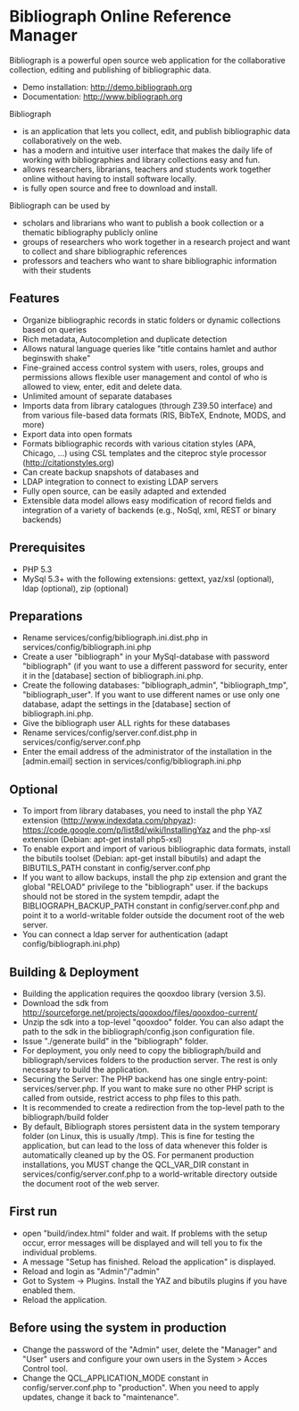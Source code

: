 Bibliograph Online Reference Manager
====================================

Bibliograph is a powerful open source web application for the collaborative collection, editing and publishing of
bibliographic data.

- Demo installation: http://demo.bibliograph.org
- Documentation: http://www.bibliograph.org

Bibliograph

- is an application that lets you collect, edit, and publish bibliographic data collaboratively on the web.
- has a modern and intuitive user interface that makes the daily life of working with bibliographies and library collections easy and fun.
- allows researchers, librarians, teachers and students work together online without having to install software locally.
- is fully open source and free to download and install.

Bibliograph can be used by

- scholars and librarians who want to publish a book collection or a thematic bibliography publicly online
- groups of researchers who work together in a research project and want to collect and share bibliographic references
- professors and teachers who want to share bibliographic information with their students

Features
--------
- Organize bibliographic records in static folders or dynamic collections based on queries
- Rich metadata, Autocompletion and duplicate detection
- Allows natural language queries like "title contains hamlet and author beginswith shake"
- Fine-grained access control system with users, roles, groups and permissions allows flexible user management and contol of who is allowed to view, enter, edit and delete data.
- Unlimited amount of separate databases
- Imports data from library catalogues (through Z39.50 interface) and from various file-based data formats (RIS, BibTeX, Endnote, MODS, and more)
- Export data into open formats
- Formats bibliographic records with various citation styles (APA, Chicago, ...) using CSL templates and the citeproc style processor (http://citationstyles.org)
- Can create backup snapshots of databases and
- LDAP integration to connect to existing LDAP servers
- Fully open source, can be easily adapted and extended
- Extensible data model allows easy modification of record fields and integration of a variety of backends (e.g., NoSql, xml, REST or binary backends)

Prerequisites
-------------
- PHP 5.3
- MySql 5.3+ with the following extensions: gettext, yaz/xsl (optional), ldap (optional), zip (optional)

Preparations
------------
- Rename services/config/bibliograph.ini.dist.php in services/config/bibliograph.ini.php
- Create a user "bibliograph" in your MySql-database with password "bibliograph" (if you want to use a different
  password for security, enter it in the [database] section of bibliograph.ini.php.
- Create the following databases: "bibliograph_admin", "bibliograph_tmp", "bibliograph_user". If you want to use
  different names or use only one database, adapt the settings in the [database] section of bibliograph.ini.php.
- Give the bibliograph user ALL rights for these databases
- Rename services/config/server.conf.dist.php in services/config/server.conf.php
- Enter the email address of the administrator of the installation in the [admin.email] section
  in services/config/bibliograph.ini.php

Optional
--------
- To import from library databases, you need to install the php YAZ extension (http://www.indexdata.com/phpyaz):
  https://code.google.com/p/list8d/wiki/InstallingYaz
  and the php-xsl extension (Debian: apt-get install php5-xsl)
- To enable export and import of various bibliographic data formats, install the bibutils toolset
  (Debian: apt-get install bibutils) and adapt the BIBUTILS_PATH constant in config/server.conf.php
- If you want to allow backups, install the php zip extension and grant the global "RELOAD" privilege to the
 "bibliograph" user. if the backups should not be stored in the system tempdir, adapt the BIBLIOGRAPH_BACKUP_PATH
  constant in config/server.conf.php and point it to a world-writable folder outside the document root of the web server.
- You can connect a ldap server for authentication (adapt config/bibliograph.ini.php)

Building & Deployment
-----------------------
- Building the application requires the qooxdoo library (version 3.5).
- Download the sdk from http://sourceforge.net/projects/qooxdoo/files/qooxdoo-current/
- Unzip the sdk into a top-level "qooxdoo" folder. You can also adapt the path to the sdk in the bibliograph/config.json
  configuration file.
- Issue "./generate build" in the "bibliograph" folder.
- For deployment, you only need to copy the bibliograph/build and bibliograph/services folders to the production server.
  The rest is only necessary to build the application.
- Securing the Server: The PHP backend has one single entry-point: services/server.php. If you want to make sure no
  other PHP script is called from outside, restrict access to php files to this path.
- It is recommended to create a redirection from the top-level path to the bibliograph/build folder
- By default, Bibliograph stores persistent data in the system temporary folder (on Linux, this is usually /tmp). This
  is fine for testing the application, but can lead to the loss of data whenever this folder is automatically cleaned
  up by the OS. For permanent production installations, you MUST change the QCL_VAR_DIR constant in
  services/config/server.conf.php to a world-writable directory outside the document root of the web server.

First run
---------
- open "build/index.html" folder and wait. If problems with the setup occur, error messages will be
  displayed and will tell you to fix the individual problems.
- A message "Setup has finished. Reload the application" is displayed.
- Reload and login as "Admin"/"admin"
- Got to System -> Plugins. Install the YAZ and bibutils plugins if you have enabled them.
- Reload the application.

Before using the system in production
-------------------------------------
- Change the password of the "Admin" user, delete the "Manager" and "User" users and configure your own users in the System > Acces Control tool.
- Change the QCL_APPLICATION_MODE constant in config/server.conf.php to "production". When you need to apply updates,
  change it back to "maintenance".

